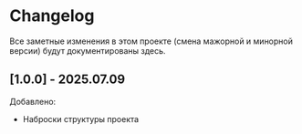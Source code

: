 # Changelog

Все заметные изменения в этом проекте (смена мажорной и минорной версии) будут документированы здесь.

## [1.0.0] - 2025.07.09

Добавлено:

- Наброски структуры проекта